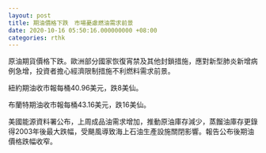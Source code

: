 ```yaml
---
layout: post
title: 期油價格下跌　市場憂慮燃油需求前景
date: 2020-10-16 05:50:16.000000000 +08:00
categories: rthk
---
```


原油期貨價格下跌。歐洲部分國家恢復宵禁及其他封鎖措施，應對新型肺炎新增病例急增，投資者擔心經濟限制措施不利燃料需求前景。

紐約期油收市報每桶40.96美元，跌8美仙。

布蘭特期油收市報每桶43.16美元，跌16美仙。

美國能源資料署公布，上周成品油需求增加，推動原油庫存減少，蒸餾油庫存更錄得2003年後最大跌幅，受颶風導致海上石油生產設施關閉影響。報告公布後期油價格跌幅收窄。
